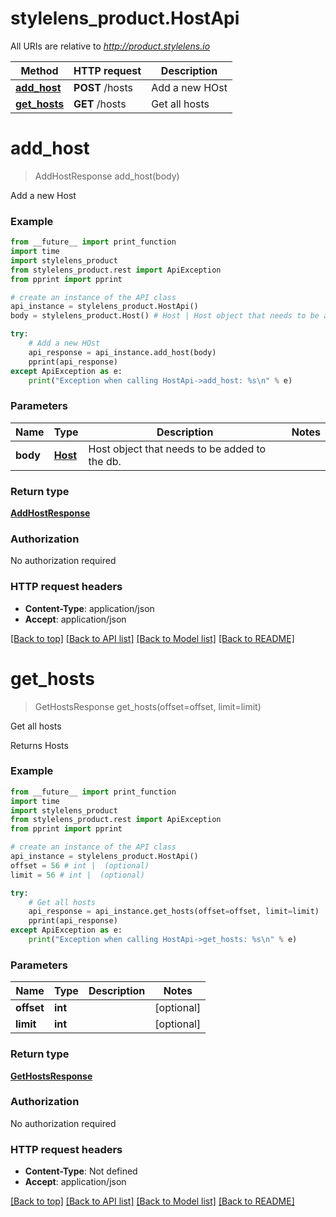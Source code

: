 # stylelens_product.HostApi

All URIs are relative to *http://product.stylelens.io*

Method | HTTP request | Description
------------- | ------------- | -------------
[**add_host**](HostApi.md#add_host) | **POST** /hosts | Add a new HOst
[**get_hosts**](HostApi.md#get_hosts) | **GET** /hosts | Get all hosts


# **add_host**
> AddHostResponse add_host(body)

Add a new Host



### Example 
```python
from __future__ import print_function
import time
import stylelens_product
from stylelens_product.rest import ApiException
from pprint import pprint

# create an instance of the API class
api_instance = stylelens_product.HostApi()
body = stylelens_product.Host() # Host | Host object that needs to be added to the db.

try: 
    # Add a new HOst
    api_response = api_instance.add_host(body)
    pprint(api_response)
except ApiException as e:
    print("Exception when calling HostApi->add_host: %s\n" % e)
```

### Parameters

Name | Type | Description  | Notes
------------- | ------------- | ------------- | -------------
 **body** | [**Host**](Host.md)| Host object that needs to be added to the db. | 

### Return type

[**AddHostResponse**](AddHostResponse.md)

### Authorization

No authorization required

### HTTP request headers

 - **Content-Type**: application/json
 - **Accept**: application/json

[[Back to top]](#) [[Back to API list]](../README.md#documentation-for-api-endpoints) [[Back to Model list]](../README.md#documentation-for-models) [[Back to README]](../README.md)

# **get_hosts**
> GetHostsResponse get_hosts(offset=offset, limit=limit)

Get all hosts

Returns Hosts

### Example 
```python
from __future__ import print_function
import time
import stylelens_product
from stylelens_product.rest import ApiException
from pprint import pprint

# create an instance of the API class
api_instance = stylelens_product.HostApi()
offset = 56 # int |  (optional)
limit = 56 # int |  (optional)

try: 
    # Get all hosts
    api_response = api_instance.get_hosts(offset=offset, limit=limit)
    pprint(api_response)
except ApiException as e:
    print("Exception when calling HostApi->get_hosts: %s\n" % e)
```

### Parameters

Name | Type | Description  | Notes
------------- | ------------- | ------------- | -------------
 **offset** | **int**|  | [optional] 
 **limit** | **int**|  | [optional] 

### Return type

[**GetHostsResponse**](GetHostsResponse.md)

### Authorization

No authorization required

### HTTP request headers

 - **Content-Type**: Not defined
 - **Accept**: application/json

[[Back to top]](#) [[Back to API list]](../README.md#documentation-for-api-endpoints) [[Back to Model list]](../README.md#documentation-for-models) [[Back to README]](../README.md)

